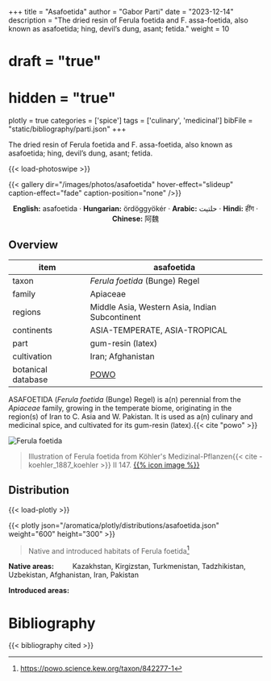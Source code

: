 +++
title = "Asafoetida"
author = "Gabor Parti"
date = "2023-12-14"
description = "The dried resin of Ferula foetida and F. assa-foetida, also known as asafoetida; hing, devil’s dung, asant; fetida."
weight = 10
# draft = "true"
# hidden = "true"
plotly = true
categories = ['spice']
tags = ['culinary', 'medicinal']
bibFile = "static/bibliography/parti.json"
+++

The dried resin of Ferula foetida and F. assa-foetida, also known as asafoetida; hing, devil’s dung, asant; fetida.

[<i class="fab fa-wikipedia-w"></i>](https://en.wikipedia.org/wiki/Asafoetida)

{{< load-photoswipe >}}

{{< gallery dir="/images/photos/asafoetida" hover-effect="slideup" caption-effect="fade" caption-position="none" />}}

<center>

**English:** asafoetida · **Hungarian:** ördöggyökér · **Arabic:** <span class="arabic-text" dir="rtl">حلتیت</span> · **Hindi:** <span class="devanagari-text">हींग</span> · **Chinese:** <span class="traditional-chinese-text">阿魏</span>

</center>

## Overview

|       item       |                     asafoetida                    |
|------------------|---------------------------------------------------|
|       taxon      |           *Ferula foetida* (Bunge) Regel          |
|      family      |                      Apiaceae                     |
|      regions     |   Middle Asia, Western Asia, Indian Subcontinent  |
|    continents    |           ASIA-TEMPERATE, ASIA-TROPICAL           |
|       part       |                 gum-resin (latex)                 |
|    cultivation   |                 Iran; Afghanistan                 |
|botanical database|[POWO](https://powo.science.kew.org/taxon/842277-1)|

ASAFOETIDA (*Ferula foetida* (Bunge) Regel) is a(n) perennial from the *Apiaceae* family, growing in the temperate biome, originating in the region(s) of Iran to C. Asia and W. Pakistan. It is used as a(n) culinary and medicinal spice, and cultivated for its gum-resin (latex).{{< cite "powo" >}}

![Ferula foetida](/images/illustrations/asafoetida.png?width=40rem "Illustration of Ferula foetida from Köhler's Medizinal-Pflanzen")

>Illustration of Ferula foetida from Köhler's Medizinal-Pflanzen{{< cite -koehler_1887_koehler >}} II 147. [{{% icon image %}}](https://www.biodiversitylibrary.org/item/10837#page/639/mode/1up)

## Distribution

{{< load-plotly >}}

{{< plotly json="/aromatica/plotly/distributions/asafoetida.json" weight="600" height="300" >}}

>Native and introduced habitats of Ferula foetida[^powo]

[^powo]: https://powo.science.kew.org/taxon/842277-1

<p style="text-align:left;">

**Native areas:** &ensp; &ensp; &ensp; Kazakhstan, Kirgizstan, Turkmenistan, Tadzhikistan, Uzbekistan, Afghanistan, Iran, Pakistan

**Introduced areas:** 

</p>



# Bibliography

{{< bibliography cited >}}

